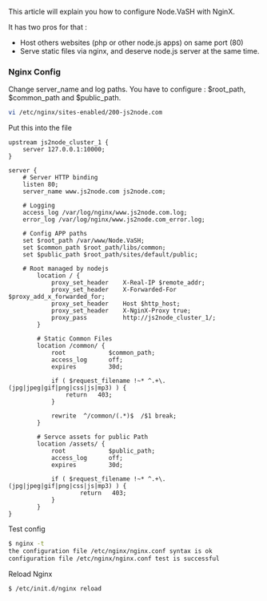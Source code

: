 This article will explain you how to configure Node.VaSH with NginX.

It has two pros for that :
- Host others websites (php or other node.js apps) on same port (80)
- Serve static files via nginx, and deserve node.js server at the same time.

### Nginx Config ###

Change server_name and log paths.
You have to configure : $root_path, $common_path and $public_path.

``` bash
vi /etc/nginx/sites-enabled/200-js2node.com
```

Put this into the file

``` nginx
upstream js2node_cluster_1 {
    server 127.0.0.1:10000;
}

server {
	# Server HTTP binding
    listen 80;
    server_name www.js2node.com js2node.com;

	# Logging
    access_log /var/log/nginx/www.js2node.com.log;
	error_log /var/log/nginx/www.js2node.com_error.log;
	
	# Config APP paths
	set $root_path /var/www/Node.VaSH;
    set $common_path $root_path/libs/common;
    set $public_path $root_path/sites/default/public;

	# Root managed by nodejs
        location / {
        	proxy_set_header 	X-Real-IP $remote_addr;
          	proxy_set_header 	X-Forwarded-For $proxy_add_x_forwarded_for;
          	proxy_set_header 	Host $http_host;
          	proxy_set_header 	X-NginX-Proxy true;
          	proxy_pass 		    http://js2node_cluster_1/;
        }

        # Static Common Files
        location /common/ {
            root            $common_path;
            access_log      off;
            expires         30d;

            if ( $request_filename !~* ^.+\.(jpg|jpeg|gif|png|css|js|mp3) ) {
                return   403;
            }

            rewrite  ^/common/(.*)$  /$1 break;
        }

        # Servce assets for public Path
        location /assets/ {
            root            $public_path;
            access_log      off;
            expires         30d;

            if ( $request_filename !~* ^.+\.(jpg|jpeg|gif|png|css|js|mp3) ) {
                    return   403;
            }
        }
}
```

Test config
``` bash
$ nginx -t
the configuration file /etc/nginx/nginx.conf syntax is ok
configuration file /etc/nginx/nginx.conf test is successful
```

Reload Nginx 
``` bash
$ /etc/init.d/nginx reload
```